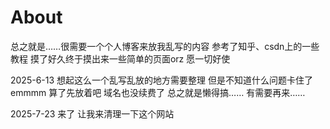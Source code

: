 About
=====
总之就是……很需要一个个人博客来放我乱写的内容
参考了知乎、csdn上的一些教程
摸了好久终于摸出来一些简单的页面orz
愿一切好使

2025-6-13 想起这么一个乱写乱放的地方需要整理 但是不知道什么问题卡住了emmmm 算了先放着吧 域名也没续费了 总之就是懒得搞…… 有需要再来……

2025-7-23 来了 让我来清理一下这个网站
